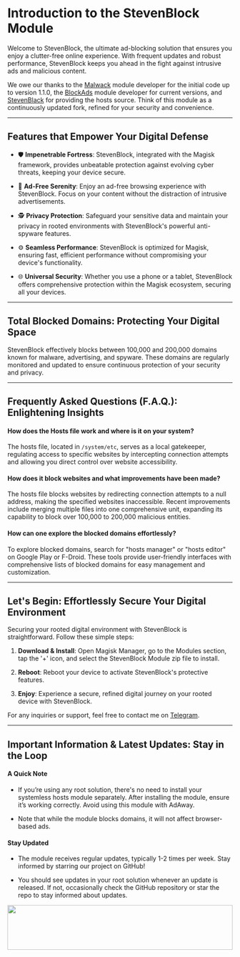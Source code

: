 # Introduction to the StevenBlock Module

Welcome to StevenBlock, the ultimate ad-blocking solution that ensures you enjoy a clutter-free online experience. With frequent updates and robust performance, StevenBlock keeps you ahead in the fight against intrusive ads and malicious content.

We owe our thanks to the [Malwack](https://github.com/Magisk-Modules-Alt-Repo/Malwack) module developer for the initial code up to version 1.1.0, the [BlockAds](https://github.com/pantsufan/BlockAds) module developer for current versions, and [StevenBlack](https://github.com/StevenBlack/hosts) for providing the hosts source. Think of this module as a continuously updated fork, refined for your security and convenience.

---

## Features that Empower Your Digital Defense

- 🛡️ **Impenetrable Fortress**: StevenBlock, integrated with the Magisk framework, provides unbeatable protection against evolving cyber threats, keeping your device secure.

- 🚫 **Ad-Free Serenity**: Enjoy an ad-free browsing experience with StevenBlock. Focus on your content without the distraction of intrusive advertisements.

- 🕵️ **Privacy Protection**: Safeguard your sensitive data and maintain your privacy in rooted environments with StevenBlock's powerful anti-spyware features.

- ⚙️ **Seamless Performance**: StevenBlock is optimized for Magisk, ensuring fast, efficient performance without compromising your device's functionality.

- 🌐 **Universal Security**: Whether you use a phone or a tablet, StevenBlock offers comprehensive protection within the Magisk ecosystem, securing all your devices.

---

## Total Blocked Domains: Protecting Your Digital Space

StevenBlock effectively blocks between 100,000 and 200,000 domains known for malware, advertising, and spyware. These domains are regularly monitored and updated to ensure continuous protection of your security and privacy.

---

## Frequently Asked Questions (F.A.Q.): Enlightening Insights

#### How does the Hosts file work and where is it on your system?

The hosts file, located in `/system/etc`, serves as a local gatekeeper, regulating access to specific websites by intercepting connection attempts and allowing you direct control over website accessibility.

#### How does it block websites and what improvements have been made?

The hosts file blocks websites by redirecting connection attempts to a null address, making the specified websites inaccessible. Recent improvements include merging multiple files into one comprehensive unit, expanding its capability to block over 100,000 to 200,000 malicious entities.

#### How can one explore the blocked domains effortlessly?

To explore blocked domains, search for "hosts manager" or "hosts editor" on Google Play or F-Droid. These tools provide user-friendly interfaces with comprehensive lists of blocked domains for easy management and customization.

---

## Let's Begin: Effortlessly Secure Your Digital Environment

Securing your rooted digital environment with StevenBlock is straightforward. Follow these simple steps:

1. **Download & Install**: Open Magisk Manager, go to the Modules section, tap the '+' icon, and select the StevenBlock Module zip file to install.
   
3. **Reboot**: Reboot your device to activate StevenBlock's protective features.
   
5. **Enjoy**: Experience a secure, refined digital journey on your rooted device with StevenBlock.

For any inquiries or support, feel free to contact me on [Telegram](https://t.me/microzort).

---

## Important Information & Latest Updates: Stay in the Loop

#### A Quick Note

- If you’re using any root solution, there's no need to install your systemless hosts module separately. After installing the module, ensure it’s working correctly. Avoid using this module with AdAway.
  
- Note that while the module blocks domains, it will not affect browser-based ads.

#### Stay Updated

- The module receives regular updates, typically 1-2 times per week. Stay informed by starring our project on GitHub!
  
- You should see updates in your root solution whenever an update is released. If not, occasionally check the GitHub repository or star the repo to stay informed about updates.

<img src="https://raw.githubusercontent.com/matfantinel/matfantinel/master/waves.svg" width="100%" height="100">
